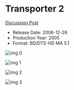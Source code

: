 # Transporter 2

[Discussion Post](https://www.avsforum.com/threads/bass-eq-for-filtered-movies.2995212/post-58327510)

* Release Date: 2006-12-26
* Production Year: 2005
* Format: BD/DTS-HD MA 5.1

![img 0](https://i.imgur.com/vlZ4bUz.jpg)

![img 1](https://i.imgur.com/ur0PETP.png)

![img 2](https://i.imgur.com/iMZ625X.jpg)

![img 3](https://i.imgur.com/kdSIau9.png)

